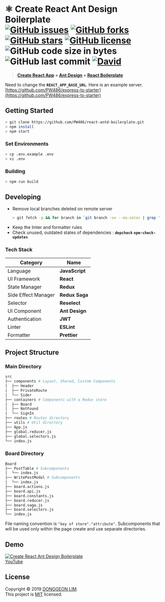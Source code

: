 # ⚛️ Create React Ant Design Boilerplate <br>[![GitHub issues](https://img.shields.io/github/issues/PW486/react-antd-boilerplate.svg?style=flat-square&color=brown)](https://github.com/PW486/react-antd-boilerplate/issues) [![GitHub forks](https://img.shields.io/github/forks/PW486/react-antd-boilerplate.svg?style=flat-square)](https://github.com/PW486/react-antd-boilerplate/network) [![GitHub stars](https://img.shields.io/github/stars/PW486/react-antd-boilerplate.svg?style=flat-square&color=orange)](https://github.com/PW486/react-antd-boilerplate/stargazers) [![GitHub license](https://img.shields.io/github/license/PW486/react-antd-boilerplate.svg?style=flat-square&color=violet)](https://github.com/PW486/react-antd-boilerplate/blob/develop/LICENSE) ![GitHub code size in bytes](https://img.shields.io/github/languages/code-size/PW486/react-antd-boilerplate.svg?color=blueviolet&style=flat-square) ![GitHub last commit](https://img.shields.io/github/last-commit/PW486/react-antd-boilerplate.svg?style=flat-square&color=red) [![David](https://img.shields.io/david/PW486/react-antd-boilerplate.svg?style=flat-square&color=green)](https://david-dm.org/PW486/react-antd-boilerplate)

> **[Create React App](https://github.com/facebook/create-react-app) + [Ant Design](https://ant.design) + [React Boilerplate](https://github.com/react-boilerplate/react-boilerplate)**

Need to change the **`REACT_APP_BASE_URL`**. Here is an example server. [https://github.com/PW486/express-ts-starter](https://github.com/PW486/express-ts-starter)

## Getting Started

```sh
> git clone https://github.com/PW486/react-antd-boilerplate.git
> npm install
> npm start
```

### Set Environments

```sh
> cp .env.example .env
> vi .env
```

### Building

```sh
> npm run build
```

## Developing

- Remove local branches deleted on remote server
  ```sh
  > git fetch -p && for branch in `git branch -vv --no-color | grep ': gone]' | awk '{print $1}'`; do git branch -D $branch; done
  ```
- Keep the linter and formatter rules
- Check unused, outdated states of dependencies : **`depcheck` `npm-check-updates`**

### Tech Stack

| Category            | Name           |
| ------------------- | -------------- |
| Language            | **JavaScript** |
| UI Framework        | **React**      |
| State Manager       | **Redux**      |
| Side Effect Manager | **Redux Saga** |
| Selector            | **Reselect**   |
| UI Component        | **Ant Design** |
| Authentication      | **JWT**        |
| Linter              | **ESLint**     |
| Formatter           | **Prettier**   |

## Project Structure

### Main Directory

```makefile
src
├── components # Layout, Shared, Custom Components
|  ├── Header
|  ├── PrivateRoute
|  └── Sider
├── containers # Components with a Redux store
|  ├── Board
|  ├── NotFound
|  └── SignIn
├── routes # Routes directory
├── utils # Util directory
├── App.js
├── global.reducer.js
├── global.selectors.js
└── index.js
```

### Board Directory

```makefile
Board
├── PostTable # Subcomponents
|  └── index.js
├── WritePostModal # Subcomponents
|  └── index.js
├── board.actions.js
├── board.api.js
├── board.constants.js
├── board.reducer.js
├── board.saga.js
├── board.selectors.js
└── index.js
```

File naming convention is `"key of store"."attribute"`. Subcomponents that will be used only within the page create and use separate directories.

## Demo

[![Create React Ant Design Boilerplate](https://img.youtube.com/vi/-TT-cMpDv1c/0.jpg)](https://www.youtube.com/watch?v=-TT-cMpDv1c)
<br>
[YouTube](https://www.youtube.com/watch?v=-TT-cMpDv1c)

## License

Copyright © 2019 [DONGGEON LIM](https://github.com/PW486).<br />
This project is [MIT](https://github.com/PW486/react-antd-boilerplate/blob/master/LICENSE) licensed.